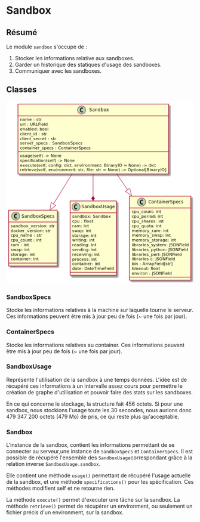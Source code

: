 # Sandbox

## Résumé

Le module `sandbox` s'occupe de :

1. Stocker les informations relative aux sandboxes.
2. Garder un historique des statiques d'usage des sandboxes.
3. Communiquer avec les sandboxes.

## Classes

![uml](sandbox.png)

### SandboxSpecs

Stocke les informations relatives à la machine sur laquelle tourne le serveur. Ces informations
peuvent être mis à jour peu de fois (~ une fois par jour).

### ContainerSpecs

Stocke les informations relatives au container. Ces informations 
peuvent être mis à jour peu de fois (~ une fois par jour).

### SandboxUsage

Représente l'utilisation de la sandbox à une temps données. L'idée est de récupéré ces informations
à un intervalle assez cours pour permettre le création de graphe d'utilisation et pouvoir faire des
stats sur les sandboxes.

En ce qui concerne le stockage, la structure fait 456 octets. Si pour une sandbox, nous stockions
l'usage toute les 30 secondes, nous aurions donc 479 347 200 octets (479 Mo) de pris, ce qui reste
plus qu'acceptable.

### Sandbox

L'instance de la sandbox, contient les informations permettant de se connecter au serveur,une
instance de `SandboxSpecs` et `ContainerSpecs`. Il est possible de récupéré l'ensemble des
`SandboxUsage`correspondant grâce à la relation inverse `SandboxUsage.sandbox`.

Elle contient une méthode `usage()` permettant de récupéré l'usage actuelle de la sandbox, et une
méthode `specifications()` pour les spécification. Ces méthodes modifient self et ne retourne rien.

La méthode `execute()` permet d'executer une tâche sur la sandbox.
La méthode `retrieve()` permet de récupérer un environment, ou seulement un fichier précis d'un
environment, sur la sandbox.
